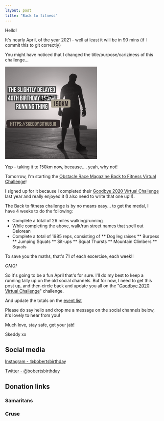 ```yaml
---
layout: post
title: "Back to fitness"
---
```


Hello!

It's nearly April, of the year 2021 - well at least it will be in 90 mins (if I commit this to git correctly)

You might have noticed that I changed the title/purpose/cariziness of this challenge...

![That lovely header image for social things](/content/header.png)

Yep - taking it to 150km now, because.... yeah, why not!

Tomorrow, I'm starting the [Obstacle Race Magazine Back to Fitness Virtual Challenge](https://www.obstacleracemagazine.com/product/back-to-fitness-virtual-challenge/)!

I signed up for it because I completed their [Goodbye 2020 Virtual Challenge](https://www.instagram.com/p/CJeFPh_Av2k/?utm_source=ig_web_copy_link) last year and really enjoyed it (I also need to write that one up!!).

The Back to fitness challenge is by no means easy... to get the medal, I have 4 weeks to do the following:

* Complete a total of 26 miles walking/running
* While completing the above, walk/run street names that spell out Delorean
* Complete a total of 1985 reps, consisting of 
** Dog leg raises
** Burpess
** Jumping Squats
** Sit-ups
** Squat Thursts
** Mountain Climbers
** Squats

To save you the maths, that's 71 of each excercise, each week!! 

*OMG!*

So it's going to be a fun April that's for sure. I'll do my best to keep a running tally up on the old social channels. But for now, I need to get this post up, and then circle back and update you all on the "[Goodbye 2020 Virtual Challenge](https://www.instagram.com/p/CJeFPh_Av2k/?utm_source=ig_web_copy_link)" challenge.

And update the totals on the [event list](https://skeddy.github.io/events.html)

Please do say hello and drop me a message on the social channels below, it's lovely to hear from you!

Much love, stay safe, get your jab!

Skeddy xx

## Social media

[Instagram - @bobertsbirthday](https://www.instagram.com/bobertsbirthday)

[Twitter - @bobertsbirthday](https://twitter.com/BobertsBirthday)

## Donation links

### Samaritans

<div id="jg-widget-skeddy-samaritans-796"></div><script>(function(){var id="jg-widget-skeddy-samaritans-796",doc=document,pfx=(window.location.toString().indexOf("https")==0)?"https":"http";var el=doc.getElementById(id);if(el){var js=doc.createElement('script');js.src=pfx+"://widgets.justgiving.com/fundraisingpage/skeddy-samaritans?enc=ZT1qZy13aWRnZXQtc2tlZGR5LXNhbWFyaXRhbnMtNzk2Jnc9NDAwJmI9aW5uZXIsZG9uYXRlLGZ1bmRyYWlzZSZpYj10aXRsZSxwcm9ncmVzcyxyYWlzZWQsdGFyZ2V0";el.parentNode.insertBefore(js, el);}})();</script>

### Cruse

<div id="jg-widget-skeddy-cruse-332"></div><script>(function(){var id="jg-widget-skeddy-cruse-332",doc=document,pfx=(window.location.toString().indexOf("https")==0)?"https":"http";var el=doc.getElementById(id);if(el){var js=doc.createElement('script');js.src=pfx+"://widgets.justgiving.com/fundraisingpage/skeddy-cruse?enc=ZT1qZy13aWRnZXQtc2tlZGR5LWNydXNlLTMzMiZ3PTQwMCZiPWlubmVyLGRvbmF0ZSxmdW5kcmFpc2UmaWI9dGl0bGUsc3VtbWFyeSxwcm9ncmVzcyxyYWlzZWQsdGFyZ2V0";el.parentNode.insertBefore(js, el);}})();</script>
